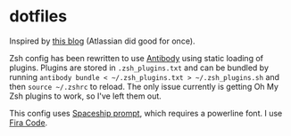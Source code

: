 # dotfiles

Inspired by [this blog](https://www.atlassian.com/git/tutorials/dotfiles) (Atlassian did good for once).

Zsh config has been rewritten to use [Antibody](https://getantibody.github.io/install/) using static loading of plugins. Plugins are stored in `.zsh_plugins.txt` and can be bundled by running `antibody bundle < ~/.zsh_plugins.txt > ~/.zsh_plugins.sh` and then `source ~/.zshrc` to reload. The only issue currently is getting Oh My Zsh plugins to work, so I've left them out.

This config uses [Spaceship prompt](https://github.com/denysdovhan/spaceship-prompt), which requires a powerline font. I use [Fira Code](https://github.com/tonsky/FiraCode).
